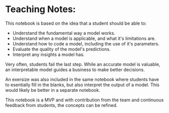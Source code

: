 # Teaching Notes:
This notebook is based on the idea that a student should be able to:
- Understand the fundamental way a model works.
- Understand when a model is applicable, and what it's limitations are.
- Understand how to code a model, including the use of it's parameters.
- Evaluate the quality of the model's predictions.
- Interpret any insights a model has.
    
Very often, students fail the last step. While an accurate model is valuable, an interpretable model guides a business to make better decisions.
  
An exersize was also included in the same notebook where students have to esentially fill in the blanks, but also interpret the output of a model. This would likely be better in a separate notebook.  
    
This notebook is a MVP and with contribution from the team and continuous feedback from students, the concepts can be refined.
